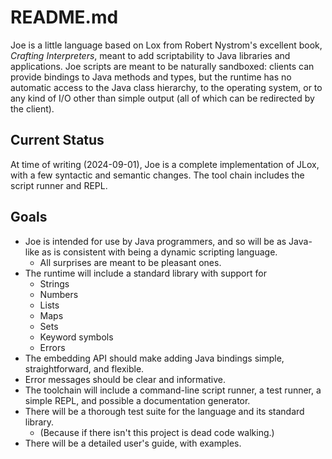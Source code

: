 # README.md

Joe is a little language based on Lox from Robert Nystrom's excellent book,
*Crafting Interpreters*, meant to add scriptability to Java libraries and
applications.  Joe scripts are meant to be naturally sandboxed: clients can 
provide bindings to Java methods and types, but the runtime has no automatic
access to the Java class hierarchy, to the operating system, or to any kind of
I/O other than simple output (all of which can be redirected by the client).

## Current Status

At time of writing (2024-09-01), Joe is a complete implementation of JLox,
with a few syntactic and semantic changes.  The tool chain includes the
script runner and REPL.

## Goals

- Joe is intended for use by Java programmers, and so will be as Java-like as
  is consistent with being a dynamic scripting language.
  - All surprises are meant to be pleasant ones.
- The runtime will include a standard library with support for
  - Strings
  - Numbers
  - Lists
  - Maps
  - Sets
  - Keyword symbols
  - Errors
- The embedding API should make adding Java bindings simple, 
  straightforward, and flexible.
- Error messages should be clear and informative.
- The toolchain will include a command-line script runner, a test runner, 
  a simple REPL, and possible a documentation generator.
- There will be a thorough test suite for the language and its standard 
  library.
  - (Because if there isn't this project is dead code walking.)
- There will be a detailed user's guide, with examples.